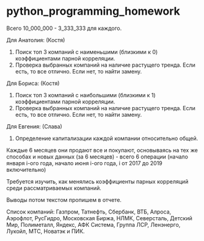 # python_programming_homework

Всего 10_000_000 - 3_333_333 для каждого.

Для Анатолия: (Костя)

1. Поиск топ 3 компаний с наименьшими (близкими к 0) коэффициентами парной корреляции.
2. Проверка выбранных компаний на наличие растущего тренда. Если есть, то все отлично. Если нет, то найти замену.

Для Бориса: (Костя)

1. Поиск топ 3 компаний с наибольшими (близкими к 1) коэффициентами парной корреляции.
2. Проверка выбранных компаний на наличие растущего тренда. Если есть, то все отлично. Если нет, то найти замену.


Для Евгения: (Слава)

1. Определение капитализации каждой компании относительно общей. 

Каждые 6 месяцев они продают все и покупают, основываясь на тех же способах и новых данных (за 6 месяцев) - всего 6 операции (начало января i-ого года, начало июня i-ого года, i от 2017 до 2019 включительно)

Требуется изучить, как менялись коэффициенты парных корреляций среди рассматриваемых компаний.

Выводы потом текстом пропишем в отчете.

Список компаний: Газпром, Татнефть, Сбербанк, ВТБ, Алроса, Аэрофлот, РусГидро, Московская Биржа, НЛМК, Северсталь, Детский Мир, Полиметалл, Яндекс, АФК Система, Группа ЛСР, Ленэнерго, Лукойл, МТС, Новатэк и ПИК.
